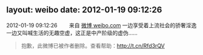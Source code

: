 layout: weibo
date: 2012-01-19 09:12:26
---
<meta name="referrer" content="no-referrer" />

2012-01-19 09:12:26  &nbsp;&nbsp;&nbsp;&nbsp;&nbsp;&nbsp; 来自 <a href="http://weibo.com/" rel="nofollow">微博 weibo.com</a>
一边享受着上流社会的骄奢淫逸一边又叫喊生活的无趣空虚，这正是中产阶级的虚伪……
>  抱歉，此微博已被作者删除。查看帮助：http://t.cn/Rfd3rQV
